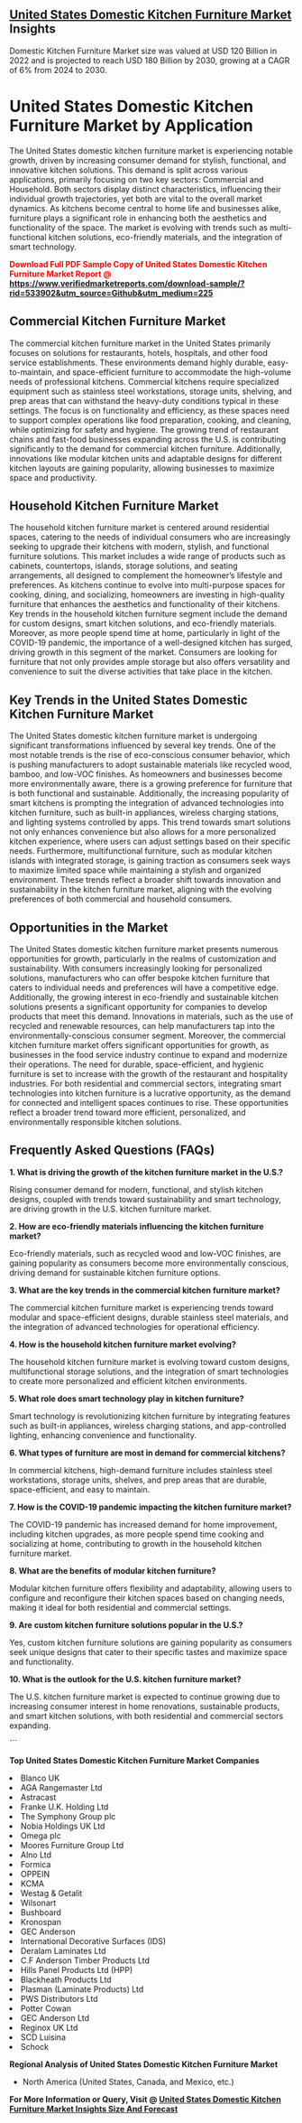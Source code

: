 <h2><a href="https://www.verifiedmarketreports.com/download-sample/?rid=533902&amp;utm_source=Github&amp;utm_medium=225" target="_blank">United States Domestic Kitchen Furniture Market</a> Insights</h2><p>Domestic Kitchen Furniture Market size was valued at USD 120 Billion in 2022 and is projected to reach USD 180 Billion by 2030, growing at a CAGR of 6% from 2024 to 2030.</p><p> <h1>United States Domestic Kitchen Furniture Market by Application</h1> <p>The United States domestic kitchen furniture market is experiencing notable growth, driven by increasing consumer demand for stylish, functional, and innovative kitchen solutions. This demand is split across various applications, primarily focusing on two key sectors: Commercial and Household. Both sectors display distinct characteristics, influencing their individual growth trajectories, yet both are vital to the overall market dynamics. As kitchens become central to home life and businesses alike, furniture plays a significant role in enhancing both the aesthetics and functionality of the space. The market is evolving with trends such as multi-functional kitchen solutions, eco-friendly materials, and the integration of smart technology. </p> <p><strong><p><span class=""><span style="color: #ff0000;"><strong>Download Full PDF Sample Copy of United States Domestic Kitchen Furniture Market Report</strong> @ </span><a href="https://www.verifiedmarketreports.com/download-sample/?rid=533902&amp;utm_source=Github&amp;utm_medium=225" target="_blank">https://www.verifiedmarketreports.com/download-sample/?rid=533902&amp;utm_source=Github&amp;utm_medium=225</a></span></p></strong></p> <h2>Commercial Kitchen Furniture Market</h2> <p>The commercial kitchen furniture market in the United States primarily focuses on solutions for restaurants, hotels, hospitals, and other food service establishments. These environments demand highly durable, easy-to-maintain, and space-efficient furniture to accommodate the high-volume needs of professional kitchens. Commercial kitchens require specialized equipment such as stainless steel workstations, storage units, shelving, and prep areas that can withstand the heavy-duty conditions typical in these settings. The focus is on functionality and efficiency, as these spaces need to support complex operations like food preparation, cooking, and cleaning, while optimizing for safety and hygiene. The growing trend of restaurant chains and fast-food businesses expanding across the U.S. is contributing significantly to the demand for commercial kitchen furniture. Additionally, innovations like modular kitchen units and adaptable designs for different kitchen layouts are gaining popularity, allowing businesses to maximize space and productivity.</p> <h2>Household Kitchen Furniture Market</h2> <p>The household kitchen furniture market is centered around residential spaces, catering to the needs of individual consumers who are increasingly seeking to upgrade their kitchens with modern, stylish, and functional furniture solutions. This market includes a wide range of products such as cabinets, countertops, islands, storage solutions, and seating arrangements, all designed to complement the homeowner’s lifestyle and preferences. As kitchens continue to evolve into multi-purpose spaces for cooking, dining, and socializing, homeowners are investing in high-quality furniture that enhances the aesthetics and functionality of their kitchens. Key trends in the household kitchen furniture segment include the demand for custom designs, smart kitchen solutions, and eco-friendly materials. Moreover, as more people spend time at home, particularly in light of the COVID-19 pandemic, the importance of a well-designed kitchen has surged, driving growth in this segment of the market. Consumers are looking for furniture that not only provides ample storage but also offers versatility and convenience to suit the diverse activities that take place in the kitchen.</p> <h2>Key Trends in the United States Domestic Kitchen Furniture Market</h2> <p>The United States domestic kitchen furniture market is undergoing significant transformations influenced by several key trends. One of the most notable trends is the rise of eco-conscious consumer behavior, which is pushing manufacturers to adopt sustainable materials like recycled wood, bamboo, and low-VOC finishes. As homeowners and businesses become more environmentally aware, there is a growing preference for furniture that is both functional and sustainable. Additionally, the increasing popularity of smart kitchens is prompting the integration of advanced technologies into kitchen furniture, such as built-in appliances, wireless charging stations, and lighting systems controlled by apps. This trend towards smart solutions not only enhances convenience but also allows for a more personalized kitchen experience, where users can adjust settings based on their specific needs. Furthermore, multifunctional furniture, such as modular kitchen islands with integrated storage, is gaining traction as consumers seek ways to maximize limited space while maintaining a stylish and organized environment. These trends reflect a broader shift towards innovation and sustainability in the kitchen furniture market, aligning with the evolving preferences of both commercial and household consumers.</p> <h2>Opportunities in the Market</h2> <p>The United States domestic kitchen furniture market presents numerous opportunities for growth, particularly in the realms of customization and sustainability. With consumers increasingly looking for personalized solutions, manufacturers who can offer bespoke kitchen furniture that caters to individual needs and preferences will have a competitive edge. Additionally, the growing interest in eco-friendly and sustainable kitchen solutions presents a significant opportunity for companies to develop products that meet this demand. Innovations in materials, such as the use of recycled and renewable resources, can help manufacturers tap into the environmentally-conscious consumer segment. Moreover, the commercial kitchen furniture market offers significant opportunities for growth, as businesses in the food service industry continue to expand and modernize their operations. The need for durable, space-efficient, and hygienic furniture is set to increase with the growth of the restaurant and hospitality industries. For both residential and commercial sectors, integrating smart technologies into kitchen furniture is a lucrative opportunity, as the demand for connected and intelligent spaces continues to rise. These opportunities reflect a broader trend toward more efficient, personalized, and environmentally responsible kitchen solutions.</p> <h2>Frequently Asked Questions (FAQs)</h2> <p><strong>1. What is driving the growth of the kitchen furniture market in the U.S.?</strong></p> <p>Rising consumer demand for modern, functional, and stylish kitchen designs, coupled with trends toward sustainability and smart technology, are driving growth in the U.S. kitchen furniture market.</p> <p><strong>2. How are eco-friendly materials influencing the kitchen furniture market?</strong></p> <p>Eco-friendly materials, such as recycled wood and low-VOC finishes, are gaining popularity as consumers become more environmentally conscious, driving demand for sustainable kitchen furniture options.</p> <p><strong>3. What are the key trends in the commercial kitchen furniture market?</strong></p> <p>The commercial kitchen furniture market is experiencing trends toward modular and space-efficient designs, durable stainless steel materials, and the integration of advanced technologies for operational efficiency.</p> <p><strong>4. How is the household kitchen furniture market evolving?</strong></p> <p>The household kitchen furniture market is evolving toward custom designs, multifunctional storage solutions, and the integration of smart technologies to create more personalized and efficient kitchen environments.</p> <p><strong>5. What role does smart technology play in kitchen furniture?</strong></p> <p>Smart technology is revolutionizing kitchen furniture by integrating features such as built-in appliances, wireless charging stations, and app-controlled lighting, enhancing convenience and functionality.</p> <p><strong>6. What types of furniture are most in demand for commercial kitchens?</strong></p> <p>In commercial kitchens, high-demand furniture includes stainless steel workstations, storage units, shelves, and prep areas that are durable, space-efficient, and easy to maintain.</p> <p><strong>7. How is the COVID-19 pandemic impacting the kitchen furniture market?</strong></p> <p>The COVID-19 pandemic has increased demand for home improvement, including kitchen upgrades, as more people spend time cooking and socializing at home, contributing to growth in the household kitchen furniture market.</p> <p><strong>8. What are the benefits of modular kitchen furniture?</strong></p> <p>Modular kitchen furniture offers flexibility and adaptability, allowing users to configure and reconfigure their kitchen spaces based on changing needs, making it ideal for both residential and commercial settings.</p> <p><strong>9. Are custom kitchen furniture solutions popular in the U.S.?</strong></p> <p>Yes, custom kitchen furniture solutions are gaining popularity as consumers seek unique designs that cater to their specific tastes and maximize space and functionality.</p> <p><strong>10. What is the outlook for the U.S. kitchen furniture market?</strong></p> <p>The U.S. kitchen furniture market is expected to continue growing due to increasing consumer interest in home renovations, sustainable products, and smart kitchen solutions, with both residential and commercial sectors expanding.</p> ```</p><p><strong>Top United States Domestic Kitchen Furniture Market Companies</strong></p><div data-test-id=""><p><li>Blanco UK</li><li> AGA Rangemaster Ltd</li><li> Astracast</li><li> Franke U.K. Holding Ltd</li><li> The Symphony Group plc</li><li> Nobia Holdings UK Ltd</li><li> Omega plc</li><li> Moores Furniture Group Ltd</li><li> Alno Ltd</li><li> Formica</li><li> OPPEIN</li><li> KCMA</li><li> Westag & Getalit</li><li> Wilsonart</li><li> Bushboard</li><li> Kronospan</li><li> GEC Anderson</li><li> International Decorative Surfaces (IDS)</li><li> Deralam Laminates Ltd</li><li> C.F Anderson Timber Products Ltd</li><li> Hills Panel Products Ltd (HPP)</li><li> Blackheath Products Ltd</li><li> Plasman (Laminate Products) Ltd</li><li> PWS Distributors Ltd</li><li> Potter Cowan</li><li> GEC Anderson Ltd</li><li> Reginox UK Ltd</li><li> SCD Luisina</li><li> Schock</li></p><div><strong>Regional Analysis of&nbsp;United States Domestic Kitchen Furniture Market</strong></div><ul><li dir="ltr"><p dir="ltr">North America&nbsp;(United States, Canada, and Mexico, etc.)</p></li></ul><p><strong>For More Information or Query, Visit @&nbsp;</strong><strong><a href="https://www.verifiedmarketreports.com/product/domestic-kitchen-furniture-market-size-and-forecast/?utm_source=Github&amp;utm_medium=225" target="_blank">United States Domestic Kitchen Furniture Market Insights Size And Forecast</a></strong></p></div>

